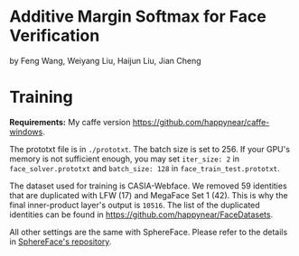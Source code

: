 # Additive Margin Softmax for Face Verification 

by Feng Wang, Weiyang Liu, Haijun Liu, Jian Cheng

# Training

**Requirements:** My caffe version https://github.com/happynear/caffe-windows.

The prototxt file is in `./prototxt`. The batch size is set to 256. If your GPU's memory is not sufficient enough, you may set `iter_size: 2` in `face_solver.prototxt` and `batch_size: 128` in `face_train_test.prototxt`.

The dataset used for training is CASIA-Webface. We removed 59 identities that are duplicated with LFW (17) and MegaFace Set 1 (42). This is why the final inner-product layer's output is `10516`. The list of the duplicated identities can be found in https://github.com/happynear/FaceDatasets.

All other settings are the same with SphereFace. Please refer to the details in [SphereFace's repository](https://github.com/wy1iu/sphereface).
